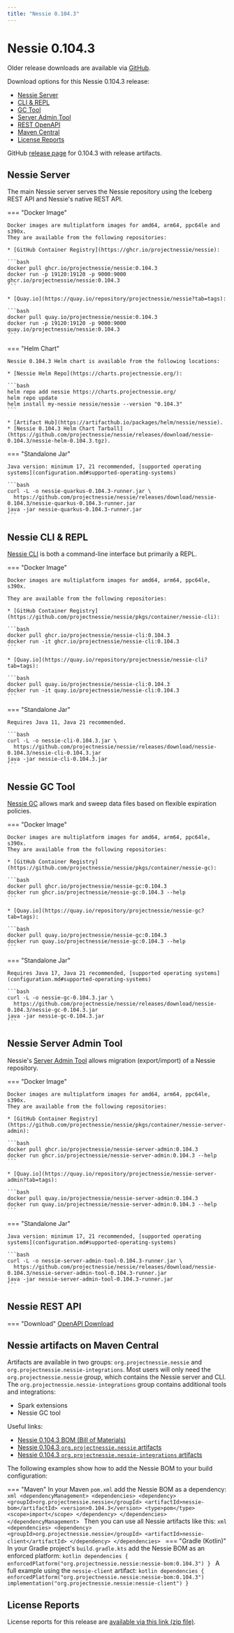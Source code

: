 ```yaml
---
title: "Nessie 0.104.3"
---
```


# Nessie 0.104.3

Older release downloads are available via [GitHub](https://github.com/projectnessie/nessie/releases).

Download options for this Nessie 0.104.3 release:

* [Nessie Server](#nessie-server)
* [CLI & REPL](#nessie-cli--repl)
* [GC Tool](#nessie-gc-tool)
* [Server Admin Tool](#nessie-server-admin-tool)
* [REST OpenAPI](#nessie-rest-api)
* [Maven Central](#nessie-artifacts-on-maven-central)
* [License Reports](#license-reports)

GitHub [release page](https://github.com/projectnessie/nessie/releases/tag/nessie-0.104.3) for 0.104.3 with release artifacts.

## Nessie Server

The main Nessie server serves the Nessie repository using the Iceberg REST API and Nessie's native REST API.

=== "Docker Image"

    Docker images are multiplatform images for amd64, arm64, ppc64le and s390x.
    They are available from the following repositories:

    * [GitHub Container Registry](https://ghcr.io/projectnessie/nessie):

    ```bash
    docker pull ghcr.io/projectnessie/nessie:0.104.3
    docker run -p 19120:19120 -p 9000:9000 ghcr.io/projectnessie/nessie:0.104.3
    ```

    * [Quay.io](https://quay.io/repository/projectnessie/nessie?tab=tags):

    ```bash
    docker pull quay.io/projectnessie/nessie:0.104.3
    docker run -p 19120:19120 -p 9000:9000 quay.io/projectnessie/nessie:0.104.3
    ```

=== "Helm Chart"

    Nessie 0.104.3 Helm chart is available from the following locations:

    * [Nessie Helm Repo](https://charts.projectnessie.org/):

    ```bash
    helm repo add nessie https://charts.projectnessie.org/
    helm repo update
    helm install my-nessie nessie/nessie --version "0.104.3"
    ```

    * [Artifact Hub](https://artifacthub.io/packages/helm/nessie/nessie).
    * [Nessie 0.104.3 Helm Chart Tarball](https://github.com/projectnessie/nessie/releases/download/nessie-0.104.3/nessie-helm-0.104.3.tgz).

=== "Standalone Jar"

    Java version: minimum 17, 21 recommended, [supported operating systems](configuration.md#supported-operating-systems)

    ```bash
    curl -L -o nessie-quarkus-0.104.3-runner.jar \
      https://github.com/projectnessie/nessie/releases/download/nessie-0.104.3/nessie-quarkus-0.104.3-runner.jar
    java -jar nessie-quarkus-0.104.3-runner.jar
    ```

## Nessie CLI & REPL

[Nessie CLI](cli.md) is both a command-line interface but primarily a REPL.

=== "Docker Image"

    Docker images are multiplatform images for amd64, arm64, ppc64le, s390x.

    They are available from the following repositories:

    * [GitHub Container Registry](https://github.com/projectnessie/nessie/pkgs/container/nessie-cli):

    ```bash
    docker pull ghcr.io/projectnessie/nessie-cli:0.104.3
    docker run -it ghcr.io/projectnessie/nessie-cli:0.104.3 
    ```

    * [Quay.io](https://quay.io/repository/projectnessie/nessie-cli?tab=tags):

    ```bash
    docker pull quay.io/projectnessie/nessie-cli:0.104.3
    docker run -it quay.io/projectnessie/nessie-cli:0.104.3
    ```

=== "Standalone Jar"

    Requires Java 11, Java 21 recommended.

    ```bash
    curl -L -o nessie-cli-0.104.3.jar \
      https://github.com/projectnessie/nessie/releases/download/nessie-0.104.3/nessie-cli-0.104.3.jar
    java -jar nessie-cli-0.104.3.jar
    ```

## Nessie GC Tool

[Nessie GC](gc.md) allows mark and sweep data files based on flexible expiration policies.

=== "Docker Image"

    Docker images are multiplatform images for amd64, arm64, ppc64le, s390x.
    They are available from the following repositories:

    * [GitHub Container Registry](https://github.com/projectnessie/nessie/pkgs/container/nessie-gc):

    ```bash
    docker pull ghcr.io/projectnessie/nessie-gc:0.104.3
    docker run ghcr.io/projectnessie/nessie-gc:0.104.3 --help
    ```

    * [Quay.io](https://quay.io/repository/projectnessie/nessie-gc?tab=tags):

    ```bash
    docker pull quay.io/projectnessie/nessie-gc:0.104.3
    docker run quay.io/projectnessie/nessie-gc:0.104.3 --help
    ```

=== "Standalone Jar"

    Requires Java 17, Java 21 recommended, [supported operating systems](configuration.md#supported-operating-systems)

    ```bash
    curl -L -o nessie-gc-0.104.3.jar \
      https://github.com/projectnessie/nessie/releases/download/nessie-0.104.3/nessie-gc-0.104.3.jar
    java -jar nessie-gc-0.104.3.jar
    ```

## Nessie Server Admin Tool

Nessie's [Server Admin Tool](export_import.md) allows migration (export/import) of a
Nessie repository.

=== "Docker Image"

    Docker images are multiplatform images for amd64, arm64, ppc64le, s390x.
    They are available from the following repositories:

    * [GitHub Container Registry](https://github.com/projectnessie/nessie/pkgs/container/nessie-server-admin):

    ```bash
    docker pull ghcr.io/projectnessie/nessie-server-admin:0.104.3
    docker run ghcr.io/projectnessie/nessie-server-admin:0.104.3 --help
    ```

    * [Quay.io](https://quay.io/repository/projectnessie/nessie-server-admin?tab=tags):

    ```bash
    docker pull quay.io/projectnessie/nessie-server-admin:0.104.3
    docker run quay.io/projectnessie/nessie-server-admin:0.104.3 --help
    ```

=== "Standalone Jar"

    Java version: minimum 17, 21 recommended, [supported operating systems](configuration.md#supported-operating-systems)

    ```bash
    curl -L -o nessie-server-admin-tool-0.104.3-runner.jar \
      https://github.com/projectnessie/nessie/releases/download/nessie-0.104.3/nessie-server-admin-tool-0.104.3-runner.jar
    java -jar nessie-server-admin-tool-0.104.3-runner.jar
    ```

## Nessie REST API

=== "Download"
    [OpenAPI Download](https://github.com/projectnessie/nessie/releases/download/nessie-0.104.3/nessie-openapi-0.104.3.yaml)

## Nessie artifacts on Maven Central

Artifacts are available in two groups: `org.projectnessie.nessie` and
`org.projectnessie.nessie-integrations`. Most users will only need the `org.projectnessie.nessie`
group, which contains the Nessie server and CLI. The `org.projectnessie.nessie-integrations` group
contains additional tools and integrations:

* Spark extensions
* Nessie GC tool

Useful links:

* [Nessie 0.104.3 BOM (Bill of Materials)](https://search.maven.org/artifact/org.projectnessie.nessie/nessie-bom/0.104.3/pom)
* [Nessie 0.104.3 `org.projectnessie.nessie` artifacts](https://search.maven.org/search?q=g:org.projectnessie.nessie%20v:0.104.3)
* [Nessie 0.104.3 `org.projectnessie.nessie-integrations` artifacts](https://search.maven.org/search?q=g:org.projectnessie.nessie-integrations%20v:0.104.3)

The following examples show how to add the Nessie BOM to your build configuration:

=== "Maven"
    In your Maven `pom.xml` add the Nessie BOM as a dependency:
    ```xml
    <dependencyManagement>
      <dependencies>
        <dependency>
          <groupId>org.projectnessie.nessie</groupId>
          <artifactId>nessie-bom</artifactId>
          <version>0.104.3</version>
          <type>pom</type>
          <scope>import</scope>
        </dependency>
      </dependencies>
    </dependencyManagement>
    ```
    Then you can use all Nessie artifacts like this:
    ```xml
    <dependencies>
      <dependency>
        <groupId>org.projectnessie.nessie</groupId>
        <artifactId>nessie-client</artifactId>
      </dependency>
    </dependencies>
    ```
=== "Gradle (Kotlin)"
    In your Gradle project's `build.gradle.kts` add the Nessie BOM as an enforced platform:
    ```kotlin
    dependencies {
      enforcedPlatform("org.projectnessie.nessie:nessie-bom:0.104.3")
    }
    ```
    A full example using the `nessie-client` artifact:
    ```kotlin
    dependencies {
      enforcedPlatform("org.projectnessie.nessie:nessie-bom:0.104.3")
      implementation("org.projectnessie.nessie:nessie-client")
    }
    ```

## License Reports

License reports for this release are [available via this link (zip file)](https://github.com/projectnessie/nessie/releases/download/nessie-0.104.3/nessie-aggregated-license-report-0.104.3.zip).
